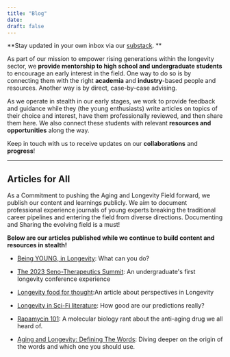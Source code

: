 ```yaml
---
title: "Blog"
date: 
draft: false
---
```

**Stay updated in your own inbox via our [substack](https://longevityxplorer.substack.com/). **

As part of our mission to empower rising generations within the longevity sector, we **provide mentorship to high school and undergraduate students** to encourage an early interest in the field. One way to do so is by connecting them with the right **academia** and **industry**-based people and resources. Another way is by direct, case-by-case advising.

As we operate in stealth in our early stages, we work to provide feedback and guidance while they (the young enthusiasts) write articles on topics of their choice and interest, have them professionally reviewed, and then share them here. We also connect these students with relevant **resources and opportunities** along the way. 

Keep in touch with us to receive updates on our **collaborations** and **progress**!


---
## Articles for All
As a Commitment to pushing the Aging and Longevity Field forward, we publish our content and learnings publicly.
We aim to document professional experience journals of young experts breaking the traditional career pipelines and entering the field from diverse directions. Documenting and Sharing the evolving field is a must!

**Below are our articles published while we continue to build content and resources in stealth!**


- [Being YOUNG, in Longevity](https://longevityxplorer.substack.com/p/being-young-in-longevity): What can you do?
  
- [The 2023 Seno-Therapeutics Summit](https://longevityxplorer.substack.com/p/the-2023-seno-therapeutics-summit): An undergraduate's first longevity conference experience
  
- [Longevity food for thought](https://longevityxplorer.substack.com/p/longevity-food-for-thought):An article about perspectives in Longevity
  
- [Longevity in Sci-Fi literature](https://longevityxplorer.substack.com/p/longevity-in-sci-fi-literature): How good are our predictions really?
  
- [Rapamycin 101](https://longevityxplorer.substack.com/p/rapamycin-101): A molecular biology rant about the anti-aging drug we all heard of.
  
- [Aging and Longevity: Defining The Words](https://longevityxplorer.substack.com/p/aging-and-longevity-defining-the): Diving deeper on the origin of the words and which one you should use.


<!---
USE THIS FUTURE GITHUBBERS AND PLACE THE APPROPRIATE CONTENT INSIDE FOR ARTICLE LINKS UNTIL WE CAN FIND A BETTER WAY TO INTEGRATE SUBSTACK API/CONTENT

[Article title here](substack link here): Subtitle/attention grab here


- [Introductory](#introductory)
- [Deep dives](#deep-dives)
- [Personal stories](#personal-stories)
- [Creative work](#creative-work)
- [Curated lists](#curated-lists)

---

## Introductory
Check out our first articles!

- [Longevity in Sci-Fi literature](https://longevityxplorer.substack.com/p/longevity-in-sci-fi-literature): How good are our predictions really?
- [Rapamycin 101](https://longevityxplorer.substack.com/p/rapamycin-101): A molecular biology rant about the anti-aging drug we all heard of.
- [Aging and Longevity: Defining The Words](https://longevityxplorer.substack.com/p/aging-and-longevity-defining-the): Diving deeper on the origin of the words and which one you should use.


---

## Deep dives
The topics we cover don't have to just scratch the surface of what is longevity about, and what one can do. 
Diving deeper into questions that spark your interest is beneficial for people with an obsession with the same questions that you have.


---

## Personal stories
As youngsters in the field, we also struggled to find role models our age. There is so much talent out there, this shouldn't be the case.

Did you do some cool longevity stuff or have unique ideas? Share your story and perspective!
Do you know someone else who falls into that category? Don't be afraid to interview them or share their work with us!


---

## Creative work
Did you ever search on Google for answers to a most random (longevity-related) shower thought? Did you jump into a deep rant about the topic? We want to cover that!


---

## Curated lists
We aim to share lists of resources anyone can use to expand their skills, gain experience, meet new longevity folks, and become who they want to be.

---    
--->

